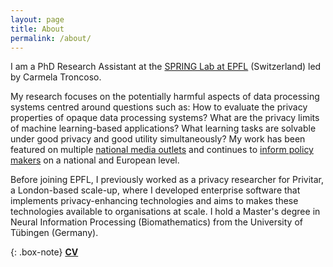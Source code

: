 ```yaml
---
layout: page
title: About
permalink: /about/
---
```

I am a PhD Research Assistant at the [SPRING Lab at EPFL](https://spring.epfl.ch/) (Switzerland) led by Carmela Troncoso.

My research focuses on the potentially harmful aspects of data processing systems centred around questions such as: How to evaluate the privacy properties of opaque data processing systems?
What are the privacy limits of machine learning-based applications? What learning tasks are solvable under good privacy and good utility simultaneously?
My work has been featured on multiple [national media outlets](https://www.zeit.de/digital/datenschutz/2021-03/corona-app-luca-kontaktverfolgung-einsatz-umstritten-kontakte-politik-lobbyismus) and continues to [inform policy makers](https://edps.europa.eu/system/files/2021-12/techsonar_2021-2022_report_en.pdf) on a national and European level.

Before joining EPFL, I previously worked as a privacy researcher for Privitar, a London-based scale-up, where I developed enterprise software that implements privacy-enhancing technologies and aims to makes these technologies available to organisations at scale.
I hold a Master's degree in Neural Information Processing (Biomathematics) from the University of Tübingen (Germany).


{: .box-note}
**[CV](/img/CV202401_Stadler.pdf)** 

<!-- Education
---
- PhD in Engineering, EPFL, Switzerland, (2019 - Today)
- Master of Science, University Tübingen, Germany (2014-2016)
- Bachelor of Science, University Erlangen, Germany (2011-2014)

Experience
---
- Teaching Assistant, EPFL, Lausanne, Switzerland (2019-Today)
- Research Scientist, Privitar, London, United Kingdom (2016-2019)
- Research Assistant, Werner Reichardt Centre for Integrative Neuroscience, Tübingen, Germany (2015-2016)
- Research Assistant, Institute for Physiology and Pathophysiology, University Erlangen, Germany (2012-2014)

Service
---
- Program Commitee Member FAccT (2024)
- Program Commitee Member PETS (2023, 2021, 2020 & 2019)
- Invited Reviewer NeurIPS Workshop on Privacy in Machine Learning (PriML 2021)
- Invited Reviewer ICLR Workshop on Synthetic Data Generation: Quality, Privacy, Bias (2021)
- External Reviewer CCS (2019)
- Invited Reviewer ["Rethinking data and balancing digital power"](https://www.adalovelaceinstitute.org/report/rethinking-data/) by the Ada Lovelace Institute (2022)
- Invited Reviewer ["Chapter: Privacy & Online Rights"](https://www.cybok.org/media/downloads/Privacy_Online_Rights_v1.0.2.pdf) in the ["Cyber Security Body of Knowledge"](https://www.cybok.org/) by Carmela Troncoso (2019) 

Awards & Grants
---
- Graduate Grant, Studienstiftung des Deutschen Volkes (2011-2016)

Featured Invited Talks
---
- "Looking beyond the EU data strategy: Where next for data use and regulation?", Panel discussion at CPDP (2023)
- "Synthetic Data as a Privach Mechanism - A cautionary tale", Invited lecture in the "Health Sciences and Technology" program at MIT (2022)
- "Synthetic Data - A Privacy Mirage", Tech Talk at the Brussels Privacy Hub (2021)
- ["Why are Organisations Slow to Adopt PETs? Differential Privacy as a Case Study"](https://suri.epfl.ch/2018/), EPFL IC Summer Research Institute (2018) 

Patents
---
[Computer-implemented privacy engineering systens and method](https://patents.google.com/patent/US20200327252A1/en). McFall J.D., Cabot, C.C., ..., *Stadler, T.* et al., US Patent Application, Singapore Granted Patent (2017)

[Method or system for querying a sensitive dataset](https://patents.google.com/patent/US20220277097A1/en). Cabot, C.C., Guinamard, K.F.P, ... *Stadler, T.* et al., US Patent Application (2018)

Publications
---
[The Fundamental Limits of Least-Privilege Learning](https://arxiv.org/abs/2402.12235). *Stadler, T.*, Kulynych, B., Papernot, N., Gastpar, M. and Troncoso, C., arXiv preprint (2024)


[Why the search for a privacy-preserving data sharing mechanism is failing](https://www.nature.com/articles/s43588-022-00236-x). *Stadler, T.*, & Troncoso, C., Nature Computational Science (2022)


[Synthetic data – Anonymisation Groundhog Day](https://www.usenix.org/system/files/sec22-stadler.pdf). *Stadler, T.*, Oprisanu, B., & Troncoso, C., USENIX Security (2022)


[Deploying decentralized, privacy-preserving proximity tracing](https://dl.acm.org/doi/abs/10.1145/3524107). Troncoso, C., Bogdanov, D., Bugnion, E., ... *Stadler, T.* et al., Communications of the ACM (2022)


[Preliminary Analysis of Potential Harms in the Luca Tracing  System](https://arxiv.org/pdf/2103.11958.pdf). *Stadler, T.*, Lueks, W., Kohls, K., Troncoso, C., arXiv preprint (2021)


[Decentralized privacy-preserving proximity tracing](https://arxiv.org/pdf/2005.12273). Troncoso, C., Payer, M., Hubaux, J.P., Salathé, M., Larus, J., Bugnion, E., Lueks, W., *Stadler, T.* et al., arXiv preprint (2020)


[Early evidence of effectiveness of digital contact tracing for SARS-CoV-2 in Switzerland](https://www.medrxiv.org/content/10.1101/2020.09.07.20189274v3). Salathé, M., Althaus, C., Anderegg, N., ... *Stadler, T.* et al., Swiss Medical Weekly (2020)


[A research agenda for digital proximity tracing apps.](https://www.research-collection.ethz.ch/bitstream/handle/20.500.11850/428474/3/smw_2020_20324.pdf), Von Wyl, V., Bonhoeffer, S., Bugnion, E., Puhan, M. A., Salathé, M., *Stadler, T.* et al., Swiss Medical Weekly. (2020)


[Erythromelalgia Mutation Q875E Stabilizes the Activated State of Sodium Channel Nav1.7.](https://www.jbc.org/article/S0021-9258(19)46771-9/abstract), *Stadler, T.*, O'Reilly, A. O., & Lampert, A., Journal of Biological Chemistry (2015) -->



